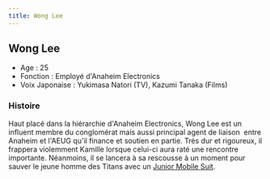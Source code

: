 ```yaml
---
title: Wong Lee
---
```


Wong Lee
--------





* Age : 25
* Fonction : Employé d'Anaheim Electronics
* Voix Japonaise : Yukimasa Natori (TV), Kazumi Tanaka (Films)


### Histoire


Haut placé dans la hiérarchie d'Anaheim Electronics, Wong Lee est un influent membre du conglomérat mais aussi principal agent de liaison  entre Anaheim et l'AEUG qu'il finance et soutien en partie. Très dur et rigoureux, il frappera violemment Kamille lorsque celui-ci aura raté une rencontre importante. Néanmoins, il se lancera à sa rescousse à un moment pour sauver le jeune homme des Titans avec un [Junior Mobile Suit](uc/zeta-gundam/junior-mobile-suit.html). 


